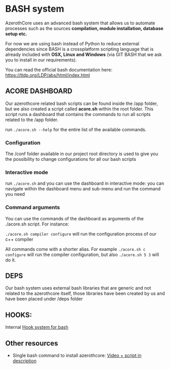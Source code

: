 # BASH system

AzerothCore uses an advanced bash system that allows us to automate processes such as the sources **compilation, module installation, database setup etc.**

For now we are using bash instead of Python to reduce external dependencies since BASH is a crossplatform scripting language that is already included 
with **OSX, Linux and Windows** (via GIT BASH that we ask you to install in our requirements).

You can read the official bash documentation here: https://tldp.org/LDP/abs/html/index.html

## ACORE DASHBOARD

Our azerothcore related bash scripts can be found inside the /app folder, but we also created a script called **acore.sh** within the root folder. 
This script runs a dashboard that contains the commands to run all scripts related to the /app folder.

run `./acore.sh --help` for the entire list of the available commands. 

### Configuration

The /conf folder available in our project root directory is used to give you the possibility to change configurations for all our bash scripts

### Interactive mode

run `./acore.sh` and you can use the dashboard in interactive mode: you can navigate within the dashboard menu and sub-menu and run the command you need

### Command arguments

You can use the commands of the dashboard as arguments of the ./acore.sh script. For instance:

`./acore.sh compiler configure` will run the configuration process of our c++ compiler

All commands come with a shorter alias. For example `./acore.sh c configure` will run the compiler configuration, but also `./acore.sh 5 3` will do it.


## DEPS

Our bash system uses external bash libraries that are generic and not related to the azerothcore itself, those libraries have been created by us and 
have been placed under /deps folder


## HOOKS:

Internal [Hook system for bash](hooks-bash.md)

## Other resources

- Single bash command to install azerothcore: [Video + script in description](https://www.youtube.com/watch?v=j1HI6pLZZvM)
